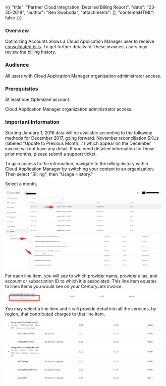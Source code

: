 {{{
  "title": "Partner Cloud Integration: Detailed Billing Report",
  "date": "03-30-2018",
  "author": "Ben Swoboda",
  "attachments": [],
  "contentIsHTML": false
}}}

### Overview

Optimizing Accounts allows a Cloud Application Manager user to receive [consolidated bills](partner-cloud-integration-consolidated-billing.md). To get further details for these invoices, users may review the billing history.

### Audience

All users with Cloud Application Manager organization administrator access.

### Prerequisites

At least one Optimized account.

Cloud Application Manager organization administrator access.


### Important Information

Starting January 1, 2018 data will be available according to the following methods for December 2017, going forward. November reconciliation SKUs (labeled "Update to Previous Month...") which appear on the December invoice will not have any detail. If you need detailed information for those prior months, please submit a support ticket.

To gain access to the information, navigate to the billing history within Cloud Application Manager by switching your context to an organization. Then select "Billing", then "Usage History."

Select a month.

![Select a Month](../../images/cloud-application-manager/CAM_COA_DetailedBilling_1.png)

For each line item, you will see to which provider name, provider alias, and account or subscription ID to which it is associated. This line item equates to lines items you would see on your CenturyLink invoice.

![Select a Line Item](../../images/cloud-application-manager/CAM_COA_DetailedBilling_2b.png)

You may select a line item and it will provide detail into all the services, by region, that contributed charges to that line item.


![Select an Account](../../images/cloud-application-manager/CAM_COA_DetailedBilling_3b.png)
